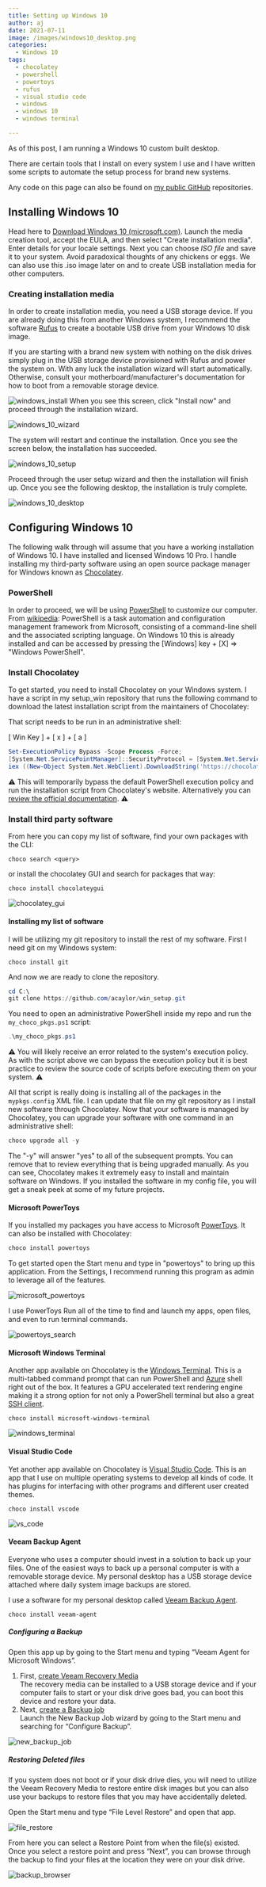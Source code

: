 ```yaml
---
title: Setting up Windows 10
author: aj
date: 2021-07-11
image: /images/windows10_desktop.png
categories:
  - Windows 10
tags:
  - chocolatey
  - powershell
  - powertoys
  - rufus
  - visual studio code
  - windows
  - windows 10
  - windows terminal

---
```

As of this post, I am running a Windows 10 custom built desktop.

There are certain tools that I install on every system I use and I have written some scripts to automate the setup process for brand new systems.

Any code on this page can also be found on [my public GitHub][1] repositories.

## Installing Windows 10

Head here to [Download Windows 10 (microsoft.com)][2]. Launch the media creation tool, accept the EULA, and then select "Create installation media". Enter details for your locale settings. Next you can choose *ISO file* and save it to your system. Avoid paradoxical thoughts of any chickens or eggs. We can also use this .iso image later on and to create USB installation media for other computers.

### Creating installation media

In order to create installation media, you need a USB storage device. If you are already doing this from another Windows system, I recommend the software [Rufus][3] to create a bootable USB drive from your Windows 10 disk image.

If you are starting with a brand new system with nothing on the disk drives simply plug in the USB storage device provisioned with Rufus and power the system on. With any luck the installation wizard will start automatically. Otherwise, consult your motherboard/manufacturer's documentation for how to boot from a removable storage device.

![windows_install](/images/windows_install.png)
When you see this screen, click "Install now" and proceed through the installation wizard.

![windows_10_wizard](/images/windows10_wizard.png)

The system will restart and continue the installation. Once you see the screen below, the installation has succeeded.


![windows_10_setup](/images/win10setup.png)

Proceed through the user setup wizard and then the installation will finish up. Once you see the following desktop, the installation is truly complete.


![windows_10_desktop](/images/windows10_desktop.png)

## Configuring Windows 10

The following walk through will assume that you have a working installation of Windows 10. I have installed and licensed Windows 10 Pro. I handle installing my third-party software using an open source package manager for Windows known as [Chocolatey][4].

### PowerShell

In order to proceed, we will be using [PowerShell][5] to customize our computer. From [wikipedia][6]: PowerShell is a task automation and configuration management framework from Microsoft, consisting of a command-line shell and the associated scripting language. On Windows 10 this is already installed and can be accessed by pressing the [Windows] key + [X] => "Windows PowerShell".

### Install Chocolatey

To get started, you need to install Chocolatey on your Windows system. I have a script in my setup_win repository that runs the following command to download the latest installation script from the maintainers of Chocolatey:

That script needs to be run in an administrative shell:

[ Win Key ] + [ x ] + [ a ]

```powershell
Set-ExecutionPolicy Bypass -Scope Process -Force;
[System.Net.ServicePointManager]::SecurityProtocol = [System.Net.ServicePointManager]::SecurityProtocol -bor 3072;
iex ((New-Object System.Net.WebClient).DownloadString('https://chocolatey.org/install.ps1'))
```
⚠️
This will temporarily bypass the default PowerShell execution policy and run the installation script from Chocolatey's website. Alternatively you can [review the official documentation][4].
⚠️

### Install third party software

From here you can copy my list of software, find your own packages with the CLI:

`choco search <query>`

or install the chocolatey GUI and search for packages that way:

`choco install chocolateygui`

![chocolatey_gui](/images/chocolatey_gui.png)

#### Installing my list of software

I will be utilizing my git repository to install the rest of my software. First I need git on my Windows system:

`choco install git`

And now we are ready to clone the repository. 

```powershell
cd C:\
git clone https://github.com/acaylor/win_setup.git
```

You need to open an administrative PowerShell inside my repo and run the `my_choco_pkgs.ps1` script:

```powershell
.\my_choco_pkgs.ps1
```

⚠️
You will likely receive an error related to the system's execution policy. As with the script above we can bypass the execution
policy but it is best practice to review the source code of scripts before executing them on your system.
⚠️


All that script is really doing is installing all of the packages in the `mypkgs.config` XML file. I can update that file on my git repository as I install new software through Chocolatey. Now that your software is managed by Chocolatey, you can upgrade your software with one command in an administrative shell:

```powershell
choco upgrade all -y
```

The "-y" will answer "yes" to all of the subsequent prompts. You can remove that to review everything that is being upgraded manually. As you can see, Chocolatey makes it extremely easy to install and maintain software on Windows. If you installed the software in my config file, you will get a sneak peek at some of my future projects.

#### Microsoft PowerToys

If you installed my packages you have access to Microsoft [PowerToys][7]. It can also be installed with Chocolatey:

```powershell
choco install powertoys
```

To get started open the Start menu and type in "powertoys" to bring up this application. From the Settings, I recommend running this program as admin to leverage all of the features.

![microsoft_powertoys](/images/powertoys.png)

I use PowerToys Run all of the time to find and launch my apps, open files, and even to run terminal commands.

![powertoys_search](/images/powertoys_search.png)

#### Microsoft Windows Terminal

Another app available on Chocolatey is the [Windows Terminal][8]. This is a multi-tabbed command prompt that can run PowerShell and [Azure][9] shell right out of the box. It features a GPU accelerated text rendering engine making it a strong option for not only a PowerShell terminal but also a great [SSH client][10].

`choco install microsoft-windows-terminal`

![windows_terminal](/images/windows_terminal.png)


#### Visual Studio Code

Yet another app available on Chocolatey is [Visual Studio Code][11]. This is an app that I use on multiple operating systems to develop all kinds of code. It has plugins for interfacing with other programs and different user created themes.

`choco install vscode`

![vs_code](/images/vscode.png)

#### Veeam Backup Agent

Everyone who uses a computer should invest in a solution to back up your files. One of the easiest ways to back up a personal computer is with a removable storage device. My personal desktop has a USB storage device attached where daily system image backups are stored. 

I use a software for my personal desktop called [Veeam Backup Agent][12].

`choco install veeam-agent`

##### Configuring a Backup

Open this app up by going to the Start menu and typing &#8220;Veeam Agent for Microsoft Windows&#8221;.

  1. First, [create Veeam Recovery Media][13]  
    The recovery media can be installed to a USB storage device and if your computer fails to start or your disk drive goes bad, you can boot this device and restore your data.
  2. Next, [create a Backup job][14]  
    Launch the New Backup Job wizard by going to the Start menu and searching for &#8220;Configure Backup&#8221;.

![new_backup_job](/images/new_backup_job.png)

##### Restoring Deleted files

If you system does not boot or if your disk drive dies, you will need to utilize the Veeam Recovery Media to restore entire disk images but you can also use your backups to restore files that you may have accidentally deleted.

Open the Start menu and type &#8220;File Level Restore&#8221; and open that app.

![file_restore](/images/file_restore.png)

From here you can select a Restore Point from when the file(s) existed. Once you select a restore point and press &#8220;Next&#8221;, you can browse through the backup to find your files at the location they were on your disk drive.

![backup_browser](/images/backup_browser.png)


 [1]: https://github.com/acaylor
 [2]: https://www.microsoft.com/en-us/software-download/windows10
 [3]: /posts/setting-up-windows/#creating-installation-media
 [4]: https://docs.chocolatey.org/en-us/choco/setup
 [5]: https://docs.microsoft.com/en-us/powershell/
 [6]: https://en.wikipedia.org/wiki/PowerShell
 [7]: https://docs.microsoft.com/en-us/windows/powertoys/
 [8]: https://en.wikipedia.org/wiki/Windows_Terminal
 [9]: https://en.wikipedia.org/wiki/Microsoft_Azure
 [10]: https://en.wikipedia.org/wiki/Comparison_of_SSH_clients
 [11]: https://code.visualstudio.com/
 [12]: https://helpcenter.veeam.com/docs/agentforwindows/userguide/overview.html
 [13]: https://helpcenter.veeam.com/docs/agentforwindows/userguide/image_create.html
 [14]: https://helpcenter.veeam.com/docs/agentforwindows/userguide/backup_job_create.html
